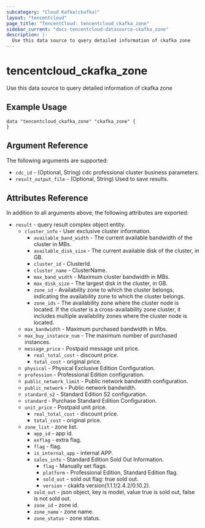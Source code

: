 ```yaml
---
subcategory: "Cloud Kafka(ckafka)"
layout: "tencentcloud"
page_title: "TencentCloud: tencentcloud_ckafka_zone"
sidebar_current: "docs-tencentcloud-datasource-ckafka_zone"
description: |-
  Use this data source to query detailed information of ckafka zone
---
```


# tencentcloud_ckafka_zone

Use this data source to query detailed information of ckafka zone

## Example Usage

```hcl
data "tencentcloud_ckafka_zone" "ckafka_zone" {
}
```

## Argument Reference

The following arguments are supported:

* `cdc_id` - (Optional, String) cdc professional cluster business parameters.
* `result_output_file` - (Optional, String) Used to save results.

## Attributes Reference

In addition to all arguments above, the following attributes are exported:

* `result` - query result complex object entity.
  * `cluster_info` - User exclusive cluster information.
    * `available_band_width` - The current available bandwidth of the cluster in MBs.
    * `available_disk_size` - The current available disk of the cluster, in GB.
    * `cluster_id` - ClusterId.
    * `cluster_name` - ClusterName.
    * `max_band_width` - Maximum cluster bandwidth in MBs.
    * `max_disk_size` - The largest disk in the cluster, in GB.
    * `zone_id` - Availability zone to which the cluster belongs, indicating the availability zone to which the cluster belongs.
    * `zone_ids` - The availability zone where the cluster node is located. If the cluster is a cross-availability zone cluster, it includes multiple availability zones where the cluster node is located.
  * `max_bandwidth` - Maximum purchased bandwidth in Mbs.
  * `max_buy_instance_num` - The maximum number of purchased instances.
  * `message_price` - Postpaid message unit price.
    * `real_total_cost` - discount price.
    * `total_cost` - original price.
  * `physical` - Physical Exclusive Edition Configuration.
  * `profession` - Professional Edition configuration.
  * `public_network_limit` - Public network bandwidth configuration.
  * `public_network` - Public network bandwidth.
  * `standard_s2` - Standard Edition S2 configuration.
  * `standard` - Purchase Standard Edition Configuration.
  * `unit_price` - Postpaid unit price.
    * `real_total_cost` - discount price.
    * `total_cost` - original price.
  * `zone_list` - zone list.
    * `app_id` - app id.
    * `exflag` - extra flag.
    * `flag` - flag.
    * `is_internal_app` - internal APP.
    * `sales_info` - Standard Edition Sold Out Information.
      * `flag` - Manually set flags.
      * `platform` - Professional Edition, Standard Edition flag.
      * `sold_out` - sold out flag: true sold out.
      * `version` - ckakfa version(1.1.1/2.4.2/0.10.2).
    * `sold_out` - json object, key is model, value true is sold out, false is not sold out.
    * `zone_id` - zone id.
    * `zone_name` - zone name.
    * `zone_status` - zone status.


